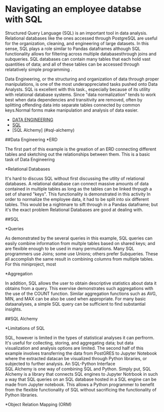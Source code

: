 # Navigating an employee databse with SQL



Structured Query Language (SQL) is an important tool in data analysis. Relational databases like the ones accessed through PostgreSQL are useful for the organization, cleaning, and engineering of large datasets. In this sense, SQL plays a role similar to Pandas dataframes 
although SQL functionality allows for filtering across multiple databasesthrough joins and subqueries. SQL databases can contain many tables that each hold vast quantities of data; and all of these tables can be accessed through relatatively simple programming .

Data Engineering, or the structuring and organization of data through proper manipulations, is one of the most underappreciated tasks pushed onto Data Analysts. SQL is excellent with this task., especially because of its utility with relational database systems. 
 Since "data normalization" tends to work best when data dependencies and transitivity are removed, often by splitting offending data into separate tables connected by common keys.Normal forms make manipulation and analysis of data easier. 
 
* [DATA ENGINEERING](#data-engineering)
* [SQL](#sql)
* [SQL Alchemy] (#sql-alchemy)

##Data Engineering
*ERD

The first part of this example is the greation of an ERD connecting different tables and sketching out the relationships between them. This is a basic task of Data Engineering

*Relational Databases

It's hard to discuss SQL without first discussing the utlity of relational databases. A relational database can connect massive amounts of data contained in multiple tables as long as the tables can be linked thrpugh a set of shared "keys". This functionality is demonstrated in this activity
In order to normalize the employee data, it had to be split into six different tables. This would be a nightmare to sift through in a Pandas dataframe; but it's the exact problem Relational Databases are good at dealing with. 

##SQL

*Queries

As demonstrated by the several queries in this example, SQL queries can easily combine information
from multple tables based on shared keys; and are flexible enough to be used in many permutations. Many SQL programmers use Joins; some use Unions; others prefer Subqueries. These all accomplish the same result in combining columns from multiple tables. For this miniproject, most

*Aggregation

In addition, SQL allows the user to obtain descriptive statistics about data it obtains from a query. This exervise demonstrates such aggregations with the use of the COUNT function. Similar aggregation functions such as AVG, MIN, and MAX can be also be used when appropriate. For many basic dataanalyses, a simple SQL query can be sufficient to find substantial insights. 


##SQL Alchemy

*Limitations of SQL

SQL, however is limited in the types of statistical analyses it can perfrorm. It's useful for collecting, storing, and aggregating data; but data visualization and analysis options are limited. The second half of this example involves 
transferring the data from PostGRES to Jupyter Notebook where the extracted datacan be visualized through Python libraries, or subjected to further analysis.
An SQL-Python Interface  
SQL Alchemy is one way of combining SQL and Python. Simply put, SQL Alchemy is a library that connects SQL engines to Jupyter Notrbook in such a way that 
SQL queries on an SQL database hosted in a SQL engine can be made from Jupyter notebook. This allows a Python programmer to benefit from the flexible functionality of SQL without sacrificing the functionality of Python libraries. 

*Object Relation Mapping (ORM)
